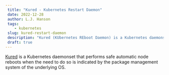 ```yaml
---
 title: "Kured - Kubernetes Restart Daemon"
 date: 2022-12-28
 author: L.J. Hanson
 tags:
    - kubernetes
 slug: kured-restart-daemon
 description: "Kured (KUbernetes REboot Daemon) is a Kubernetes daemonset that performs safe automatic node reboots when the need to do so is indicated by the package management system of the underlying OS."
 draft: true
---
```

[Kured](https://github.com/kubereboot/kured) is a Kubernetes daemonset that performs safe automatic node reboots when the need to do so is indicated by the package management system of the underlying OS.
